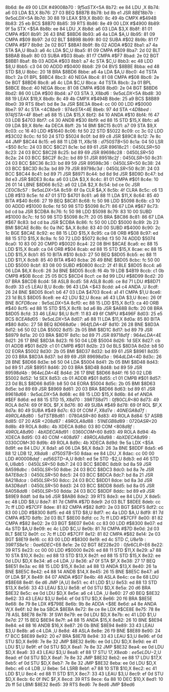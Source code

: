 8b6d: 8e 49 00     LDX    #$4900
8b70: 9f 5a        STX    <$5A
8b72: ee 84        LDU    ,X
8b74: a6 03        LDA    $3,X
8b76: 27 03        BEQ    $8B7B
8b78: bd 8b e1     JSR    $8BE1
8b7b: 9e 5a        LDX    <$5A
8b7d: 30 88 19     LEAX   $19,X
8b80: 8c 49 4b     CMPX   #$494B
8b83: 25 eb        BCS    $8B70
8b85: 39           RTS
8b86: 8e 49 00     LDX    #$4900
8b89: 9f 5a        STX    <$5A
8b8b: ee 84        LDU    ,X
8b8d: a6 03        LDA    $3,X
8b8f: 81 01        CMPA   #$01
8b91: 26 43        BNE    $8BD6
8b93: a6 4a        LDA    $A,U
8b95: 81 09        CMPA   #$09
8b97: 2d 02        BLT    $8B9B
8b99: 80 02        SUBA   #$02
8b9b: 81 f7        CMPA   #$F7
8b9d: 2e 02        BGT    $8BA1
8b9f: 8b 02        ADDA   #$02
8ba1: a7 4a        STA    $A,U
8ba3: a6 4c        LDA    $C,U
8ba5: 81 09        CMPA   #$09
8ba7: 2d 02        BLT    $8BAB
8ba9: 80 03        SUBA   #$03
8bab: 81 f7        CMPA   #$F7
8bad: 2e 02        BGT    $8BB1
8baf: 8b 03        ADDA   #$03
8bb1: a7 4c        STA    $C,U
8bb3: ec 48        LDD    $8,U
8bb5: c3 04 00     ADDD   #$0400
8bb8: 29 04        BVS    $8BBE
8bba: ed 48        STD    $8,U
8bbc: 20 18        BRA    $8BD6
8bbe: a6 4a        LDA    $A,U
8bc0: 4d           TSTA
8bc1: 2a 01        BPL    $8BC4
8bc3: 40           NEGA
8bc4: 81 08        CMPA   #$08
8bc6: 2e 0e        BGT    $8BD6
8bc8: a6 4c        LDA    $C,U
8bca: 4d           TSTA
8bcb: 2a 01        BPL    $8BCE
8bcd: 40           NEGA
8bce: 81 08        CMPA   #$08
8bd0: 2e 04        BGT    $8BD6
8bd2: 86 00        LDA    #$00
8bd4: a7 03        STA    $3,X
8bd6: 9e 5a        LDX    <$5A
8bd8: 30 88 19     LEAX   $19,X
8bdb: 8c 49 4b     CMPX   #$494B
8bde: 25 a9        BCS    $8B89
8be0: 39           RTS
8be1: bd 8e 3a     JSR    $8E3A
8be4: cc 00 00     LDD    #$0000
8be7: 97 4c        STA    <$4C
8be9: 97 4e        STA    <$4E
8beb: 97 4d        STA    <$4D
8bed: 97 4f        STA    <$4F
8bef: a6 88 15     LDA    $15,X
8bf2: 84 10        ANDA   #$10
8bf4: f6 47 03     LDB    $4703
8bf7: c4 30        ANDB   #$30
8bf9: ed 88 15     STD    $15,X
8bfc: a6 09        LDA    $9,X
8bfe: 4a           DECA
8bff: 2b 14        BMI    $8C15
8c01: a7 09        STA    $9,X
8c03: cc 16 40     LDD    #$1640
8c06: fd 50 22     STD    $5022
8c09: cc 3c 02     LDD    #$3C02
8c0c: fd 50 24     STD    $5024
8c0f: bd 89 c8     JSR    $89C8
8c12: 7e 8c 44     JMP    $8C44
8c15: e6 88 11     LDB    $11,X
8c18: d7 50        STB    <$50
8c1a: 04 50        LSR    <$50
8c1c: 24 03        BCC    $8C21
8c1e: bd 89 61     JSR    $8961
8c21: 04 50        LSR    <$50
8c23: 24 03        BCC    $8C28
8c25: bd 89 69     JSR    $8969
8c28: 04 50        LSR    <$50
8c2a: 24 03        BCC    $8C2F
8c2c: bd 89 51     JSR    $8951
8c2f: 04 50        LSR    <$50
8c31: 24 03        BCC    $8C36
8c33: bd 89 59     JSR    $8959
8c36: 04 50        LSR    <$50
8c38: 24 03        BCC    $8C3D
8c3a: bd 89 79     JSR    $8979
8c3d: 04 50        LSR    <$50
8c3f: 24 03        BCC    $8C44
8c41: bd 89 71     JSR    $8971
8c44: bd 8d 9d     JSR    $8D9D
8c47: bd 8d e3     JSR    $8DE3
8c4a: a6 03        LDA    $3,X
8c4c: 81 01        CMPA   #$01
8c4e: 10 26 01 14  LBNE   $8D66
8c52: a6 02        LDA    $2,X
8c54: bd ce 0c     JSR    $CE0C
8c57: 9e 5a        LDX    <$5A
8c59: 6f 0a        CLR    $A,X
8c5b: 4f           CLRA
8c5c: c6 13        LDB    #$13
8c5e: fd 47 01     STD    $4701
8c61: a6 88 11     LDA    $11,X
8c64: 85 40        BITA   #$40
8c66: 27 19        BEQ    $8C81
8c68: fc 50 98     LDD    $5098
8c6b: c3 10 00     ADDD   #$1000
8c6e: fd 50 98     STD    $5098
8c71: 86 67        LDA    #$67
8c73: bd cd ba     JSR    $CDBA
8c76: fc 50 98     LDD    $5098
8c79: 83 10 00     SUBD   #$1000
8c7c: fd 50 98     STD    $5098
8c7f: 20 05        BRA    $8C86
8c81: 86 67        LDA    #$67
8c83: bd cd ba     JSR    $CDBA
8c86: fc 50 00     LDD    $5000
8c89: 2b 23        BMI    $8CAE
8c8b: 6c 0a        INC    $A,X
8c8d: 83 40 00     SUBD   #$4000
8c90: 2c 1c        BGE    $8CAE
8c92: ec 88 15     LDD    $15,X
8c95: ca 08        ORB    #$08
8c97: ed 88 15     STD    $15,X
8c9a: fc 50 72     LDD    $5072
8c9d: f3 50 74     ADDD   $5074
8ca0: 10 83 00 20  CMPD   #$0020
8ca4: 22 08        BHI    $8CAE
8ca6: ec 88 15     LDD    $15,X
8ca9: ca 04        ORB    #$04
8cab: ed 88 15     STD    $15,X
8cae: ec 88 15     LDD    $15,X
8cb1: 85 10        BITA   #$10
8cb3: 27 50        BEQ    $8D05
8cb5: ec 88 11     LDD    $11,X
8cb8: 85 40        BITA   #$40
8cba: 26 49        BNE    $8D05
8cbc: fc 50 00     LDD    $5000
8cbf: 83 08 00     SUBD   #$0800
8cc2: 2f 41        BLE    $8D05
8cc4: a6 06        LDA    $6,X
8cc6: 26 3d        BNE    $8D05
8cc8: f6 4b 19     LDB    $4B19
8ccb: c1 0b        CMPB   #$0B
8ccd: 25 05        BCS    $8CD4
8ccf: ce 8d 99     LDU    #$8D99
8cd2: 20 07        BRA    $8CDB
8cd4: 58           ASLB
8cd5: 58           ASLB
8cd6: ce 8d 71     LDU    #$8D71
8cd9: 33 c5        LEAU   B,U
8cdb: 96 43        LDA    <$43
8cdd: a4 c4        ANDA   ,U
8cdf: 26 24        BNE    $8D05
8ce1: b6 47 03     LDA    $4703
8ce4: a1 41        CMPA   $1,U
8ce6: 23 1d        BLS    $8D05
8ce8: ee 42        LDU    $2,U
8cea: a6 43        LDA    $3,U
8cec: 26 0f        BNE    $8CFD
8cee: 9e 5a        LDX    <$5A
8cf0: ec 88 15     LDD    $15,X
8cf3: ca 40        ORB    #$40
8cf5: ed 88 15     STD    $15,X
8cf8: bd a6 8b     JSR    $A68B
8cfb: 20 08        BRA    $8D05
8cfd: 33 46        LEAU   $6,U
8cff: 11 83 49 6f  CMPU   #$496F
8d03: 25 e5        BCS    $8CEA
8d05: 9e 5a        LDX    <$5A
8d07: a6 88 11     LDA    $11,X
8d0a: 85 80        BITA   #$80
8d0c: 27 58        BEQ    $8D66
8d0e: 96 4f        LDA    <$4F
8d10: 26 28        BNE    $8D3A
8d12: b6 50 02     LDA    $5002
8d15: 2b 05        BMI    $8D1C
8d17: bd 89 79     JSR    $8979
8d1a: 20 03        BRA    $8D1F
8d1c: bd 89 71     JSR    $8971
8d1f: 96 4e        LDA    <$4E
8d21: 26 17        BNE    $8D3A
8d23: f6 50 04     LDB    $5004
8d26: 1d           SEX
8d27: cb 01        ADDB   #$01
8d29: c1 01        CMPB   #$01
8d2b: 23 0d        BLS    $8D3A
8d2d: b8 50 02     EORA   $5002
8d30: 2b 05        BMI    $8D37
8d32: bd 89 61     JSR    $8961
8d35: 20 03        BRA    $8D3A
8d37: bd 89 69     JSR    $8969
8d3a: 96 4d        LDA    <$4D
8d3c: 26 28        BNE    $8D66
8d3e: b6 50 04     LDA    $5004
8d41: 2b 05        BMI    $8D48
8d43: bd 89 51     JSR    $8951
8d46: 20 03        BRA    $8D4B
8d48: bd 89 59     JSR    $8959
8d4b: 96 4e        LDA    <$4E
8d4d: 26 17        BNE    $8D66
8d4f: f6 50 02     LDB    $5002
8d52: 1d           SEX
8d53: cb 01        ADDB   #$01
8d55: c1 01        CMPB   #$01
8d57: 23 0d        BLS    $8D66
8d59: b8 50 04     EORA   $5004
8d5c: 2b 05        BMI    $8D63
8d5e: bd 89 69     JSR    $8969
8d61: 20 03        BRA    $8D66
8d63: bd 89 61     JSR    $8961
8d66: 9e 5a        LDX    <$5A
8d68: ec 88 15     LDD    $15,X
8d6b: 84 ef        ANDA   #$EF
8d6d: ed 88 15     STD    $15,X
8d70: 39           RTS
8d71: 0f 80        CLR    <$80
8d73: 49           ROLA
8d74: 69 0f        ROL    $F,X
8d76: 80 49        SUBA   #$49
8d78: 69 0f        ROL    $F,X
8d7a: 80 49        SUBA   #$49
8d7c: 63 0f        COM    $F,X
8d7e: 40           NEGA
8d7f: 49           ROLA
8d80: 5d           TSTB
8d81: 07 80        ASR    <$80
8d83: 49           ROLA
8d84: 57           ASRB
8d85: 07 20        ASR    <$20
8d87: 49           ROLA
8d88: 51           NEGB
8d89: 07 20        ASR    <$20
8d8b: 49           ROLA
8d8c: 4b           XDECA
8d8d: 03 80        COM    <$80
8d8f: 49           ROLA
8d90: 4b           XDECA
8d91: 03 60        COM    <$60
8d93: 49           ROLA
8d94: 4b           XDECA
8d95: 03 40        COM    <$40
8d97: 49           ROLA
8d98: 4b           XDECA
8d99: 03 30        COM    <$30
8d9b: 49           ROLA
8d9c: 4b           XDECA
8d9d: 9e 5a        LDX    <$5A
8d9f: ee 84        LDU    ,X
8da1: a6 06        LDA    $6,X
8da3: 26 3a        BNE    $8DDF
8da5: e6 88 12     LDB    $12,X
8da8: d7 50        STB    <$50
8daa: ee 84        LDU    ,X
8dac: cc 00 00     LDD    #$0000
8daf: ed 56        STD    -$A,U
8db1: ed 5e        STD    -$2,U
8db3: ed 46        STD    $6,U
8db5: 04 50        LSR    <$50
8db7: 24 03        BCC    $8DBC
8db9: bd 8a 59     JSR    $8A59
8dbc: 04 50        LSR    <$50
8dbe: 24 03        BCC    $8DC3
8dc0: bd 8a 7e     JSR    $8A7E
8dc3: 04 50        LSR    <$50
8dc5: 24 03        BCC    $8DCA
8dc7: bd 8a 21     JSR    $8A21
8dca: 04 50        LSR    <$50
8dcc: 24 03        BCC    $8DD1
8dce: bd 8a 3d     JSR    $8A3D
8dd1: 04 50        LSR    <$50
8dd3: 24 03        BCC    $8DD8
8dd5: bd 8a 05     JSR    $8A05
8dd8: 04 50        LSR    <$50
8dda: 24 03        BCC    $8DDF
8ddc: bd 89 e9     JSR    $89E9
8ddf: bd 8a b6     JSR    $8AB6
8de2: 39           RTS
8de3: ee 84        LDU    ,X
8de5: ec 48        LDD    $8,U
8de7: 81 7d        CMPA   #$7D
8de9: 2d 03        BLT    $8DEE
8deb: cc 7c ff     LDD    #$7CFF
8dee: 81 82        CMPA   #$82
8df0: 2e 03        BGT    $8DF5
8df2: cc 83 00     LDD    #$8300
8df5: ed 48        STD    $8,U
8df7: ec 4a        LDD    $A,U
8df9: 81 7d        CMPA   #$7D
8dfb: 2d 03        BLT    $8E00
8dfd: cc 7c ff     LDD    #$7CFF
8e00: 81 82        CMPA   #$82
8e02: 2e 03        BGT    $8E07
8e04: cc 83 00     LDD    #$8300
8e07: ed 4a        STD    $A,U
8e09: ec 4c        LDD    $C,U
8e0b: 81 7d        CMPA   #$7D
8e0d: 2d 03        BLT    $8E12
8e0f: cc 7c ff     LDD    #$7CFF
8e12: 81 82        CMPA   #$82
8e14: 2e 03        BGT    $8E19
8e16: cc 83 00     LDD    #$8300
8e19: ed 4c        STD    $C,U
8e1b: 39           RTS
8e1c: 0a e6        DEC    <$E6
8e1e: 2e 02        BGT    $8E22
8e20: 0f e6        CLR    <$E6
8e22: 39           RTS
8e23: cc 00 00     LDD    #$0000
8e26: ed 88 11     STD    $11,X
8e29: a7 88 10     STA    $10,X
8e2c: ed 88 13     STD    $13,X
8e2f: ed 88 15     STD    $15,X
8e32: ee 0d        LDU    $D,X
8e34: a6 c4        LDA    ,U
8e36: a7 0f        STA    $F,X
8e38: 27 17        BEQ    $8E51
8e3a: ec 88 15     LDD    $15,X
8e3d: a4 88 13     ANDA   $13,X
8e40: 26 1a        BNE    $8E5C
8e42: e4 88 14     ANDB   $14,X
8e45: 26 15        BNE    $8E5C
8e47: a6 0f        LDA    $F,X
8e49: 84 07        ANDA   #$07
8e4b: 48           ASLA
8e4c: ce 8e 68     LDU    #$8E68
8e4f: 6e d6        JMP    [A,U]
8e51: ec 41        LDD    $1,U
8e53: ed 88 13     STD    $13,X
8e56: 33 43        LEAU   $3,U
8e58: ef 0d        STU    $D,X
8e5a: 20 d6        BRA    $8E32
8e5c: ee 0d        LDU    $D,X
8e5e: a6 c4        LDA    ,U
8e60: 27 d0        BEQ    $8E32
8e62: 33 43        LEAU   $3,U
8e64: ef 0d        STU    $D,X
8e66: 20 f6        BRA    $8E5E
8e68: 8e 79 8e     LDX    #$798E
8e6b: 9b 8e        ADDA   <$8E
8e6d: a4 8e        ANDA   W,X
8e6f: b2 8e ba     SBCA   $8EBA
8e72: 8e ce 8e     LDX    #$CE8E
8e75: 78 8e 78     ASL    $8E78
8e78: 3f           SWI
8e79: ee 0d        LDU    $D,X
8e7b: ec 41        LDD    $1,U
8e7d: 27 15        BEQ    $8E94
8e7f: a4 88 15     ANDA   $15,X
8e82: 26 10        BNE    $8E94
8e84: e4 88 16     ANDB   $16,X
8e87: 26 0b        BNE    $8E94
8e89: 33 43        LEAU   $3,U
8e8b: a6 c4        LDA    ,U
8e8d: 48           ASLA
8e8e: 26 f9        BNE    $8E89
8e90: 24 f7        BCC    $8E89
8e92: 20 e7        BRA    $8E7B
8e94: 33 43        LEAU   $3,U
8e96: ef 0d        STU    $D,X
8e98: 7e 8e 32     JMP    $8E32
8e9b: ee 0d        LDU    $D,X
8e9d: ee 41        LDU    $1,U
8e9f: ef 0d        STU    $D,X
8ea1: 7e 8e 32     JMP    $8E32
8ea4: ee 0d        LDU    $D,X
8ea6: 33 43        LEAU   $3,U
8ea8: ef 88 17     STU    $17,X
8eab: ee 5e        LDU    -$2,U
8ead: ef 0d        STU    $D,X
8eaf: 7e 8e 32     JMP    $8E32
8eb2: ee 88 17     LDU    $17,X
8eb5: ef 0d        STU    $D,X
8eb7: 7e 8e 32     JMP    $8E32
8eba: ee 0d        LDU    $D,X
8ebc: e6 c4        LDB    ,U
8ebe: 54           LSRB
8ebf: e7 88 10     STB    $10,X
8ec2: ec 41        LDD    $1,U
8ec4: ed 88 11     STD    $11,X
8ec7: 33 43        LEAU   $3,U
8ec9: ef 0d        STU    $D,X
8ecb: 6c 0f        INC    $F,X
8ecd: 39           RTS
8ece: 6a 88 10     DEC    $10,X
8ed1: 10 2b ff 5d  LBMI   $8E32
8ed5: 39           RTS
8ed6: 7e 8ed6     JMP    $8ed6
